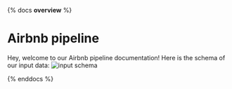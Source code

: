 {% docs __overview__ %}
# Airbnb pipeline
Hey, welcome to our Airbnb pipeline documentation!
Here is the schema of our input data:
![input schema](assets/input_schema.png)

{% enddocs %}